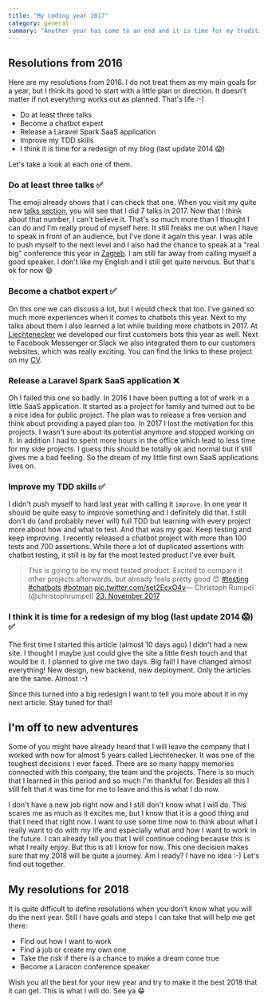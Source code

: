 ```yaml
---
title: "My coding year 2017"
category: general
summary: "Another year has come to an end and it is time for my traditional New Year's Eve blog post. I want to take some minutes to think back about the last 12 months and how they changed me as a developer."
---
```


## Resolutions from 2016

Here are my resolutions from 2016. I do not treat them as my main goals for a year, but I think its good to start with a little plan or direction. It doesn't matter if not everything works out as planned. That's life :-)

* Do at least three talks
* Become a chatbot expert
* Release a Laravel Spark SaaS application
* Improve my TDD skills
* I think it is time for a redesign of my blog (last update 2014 😱) 

Let's take a look at each one of them.

### Do at least three talks ✅

The emoji already shows that I can check that one. When you visit my quite new [talks section](http://christoph-rumpel.com/talks/), you will see that I did 7 talks in 2017. Now that I think about that number, I can't believe it. That's so much more than I thought I can do and I'm really proud of myself here. It still freaks me out when I have to speak in front of an audience, but I've done it again this year. I was able to push myself to the next level and I also had the chance to speak at a "real big" conference this year in [Zagreb](https://2017.webcampzg.org/). I am still far away from calling myself a good speaker. I don't like my English and I still get quite nervous. But that's ok for now 😄

### Become a chatbot expert ✅

On this one we can discuss a lot, but I would check that too. I've gained so much more experiences when it comes to chatbots this year. Next to my talks about them I also learned a lot while building more chatbots in 2017. At [Liechtenecker](https://liechtenecker.at) we developed our first customers bots this year as well. Next to Facebook Messenger or Slack we also integrated them to our customers websites, which was really exciting. You can find the links to these project on my [CV](https://github.com/christophrumpel/cv).

### Release a Laravel Spark SaaS application ❌

Oh I failed this one so badly. In 2016 I have been putting a lot of work in a little SaaS application. It started as a project for family and turned out to be a nice idea for public project. The plan was to release a free version and think about providing a payed plan too. In 2017 I lost the motivation for this projects. I wasn't sure about its potential anymore and stopped working on it. In addition I had to spent more hours in the office which lead to less time for my side projects. I guess this should be totally ok and normal but it still gives me a bad feeling. So the dream of my little first own SaaS applications lives on.

### Improve my TDD skills ✅

I didn't push myself to hard last year with calling it `improve`. In one year it should be quite easy to improve something and I definitely did that. I still don't do (and probably never will) full TDD but learning with every project more about how and what to test. And that was my goal. Keep testing and keep improving. I recently released a chatbot project with more than 100 tests and 700 assertions. While there a lot of duplicated assertions with chatbot testing, it still is by far the most tested product I've ever built.

<div class="mt-8 mb-8">
<blockquote class="twitter-tweet" data-lang="de"><p lang="en" dir="ltr">This is going to be my most tested product. Excited to compare it other projects afterwards, but already feels pretty good 😊 <a href="https://twitter.com/hashtag/testing?src=hash&amp;ref_src=twsrc%5Etfw">#testing</a> <a href="https://twitter.com/hashtag/chatbots?src=hash&amp;ref_src=twsrc%5Etfw">#chatbots</a> <a href="https://twitter.com/hashtag/botman?src=hash&amp;ref_src=twsrc%5Etfw">#botman</a> <a href="https://t.co/set2EcxO4y">pic.twitter.com/set2EcxO4y</a>&mdash; Christoph Rumpel (@christophrumpel) <a href="https://twitter.com/christophrumpel/status/933689334594719745?ref_src=twsrc%5Etfw">23. November 2017</a></blockquote>
</div>
<script async src="https://platform.twitter.com/widgets.js" charset="utf-8"></script>

### I think it is time for a redesign of my blog (last update 2014 😱) ✅

The first time I started this article (almost 10 days ago) I didn't had a new site. I thought I maybe just could give the site a little fresh touch and that would be it. I planned to give me two days. Big fail! I have changed almost everything! New design, new backend, new deployment. Only the articles are the same. Almost :-)


Since this turned into a big redesign I want to tell you more about it in my next article. Stay tuned for that!

## I'm off to new adventures

Some of you might have already heard that I will leave the company that I worked with now for almost 5 years called Liechtenecker. It was one of the toughest decisions I ever faced. There are so many happy memories connected with this company, the team and the projects. There is so much that I learned in this period and so much I'm thankful for. Besides all this I still felt that it was time for me to leave and this is what I do now.

I don't have a new job right now and I still don't know what I will do. This scares me as much as it excites me, but I know that it is a good thing and that I need that right now. I want to use some time now to think about what I really want to do with my life and especially what and how I want to work in the future. I can already tell you that I will continue coding because this is what I really enjoy. But this is all I know for now. This one decision makes sure that my 2018 will be quite a journey. Am I ready? I have no idea :-) Let's find out together.

## My resolutions for 2018

It is quite difficult to define resolutions when you don't know what you will do the next year.
Still I have goals and steps I can take that will help me get there:

* Find out how I want to work
* Find a job or create my own one
* Take the risk if there is a chance to make a dream come true
* Become a Laracon conference speaker

Wish you all the best for your new year and try to make it the best 2018 that it can get. This is what I will do. See ya 😁

